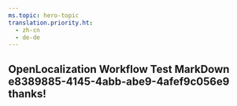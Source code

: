 ```yaml
---
ms.topic: hero-topic
translation.priority.ht: 
  - zh-cn
  - de-de
---
```

## OpenLocalization Workflow Test MarkDown e8389885-4145-4abb-abe9-4afef9c056e9 thanks!
